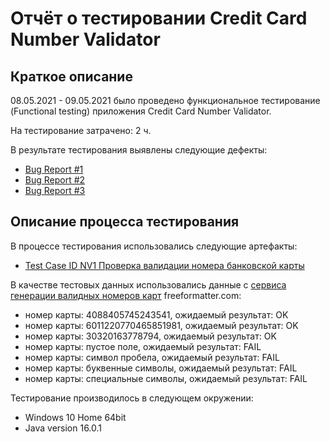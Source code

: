 # Отчёт о тестировании Credit Card Number Validator

## Краткое описание

08.05.2021 - 09.05.2021 было проведено функциональное тестирование (Functional testing) приложения Credit Card Number Validator.

На тестирование затрачено: 2 ч.

В результате тестирования выявлены следующие дефекты:
* [Bug Report #1](https://github.com/BabintsevaS/TestingNValidator/issues/1#issue-881720304) 
* [Bug Report #2](https://github.com/BabintsevaS/TestingNValidator/issues/2#issue-881728079) 
* [Bug Report #3](https://github.com/BabintsevaS/TestingNValidator/issues/3)

## Описание процесса тестирования

В процессе тестирования использовались следующие артефакты:
* [Test Case ID NV1 Проверка валидации номера банковской карты](https://github.com/BabintsevaS/TestingNValidator/blob/master/testcase1.md)

В качестве тестовых данных использовались данные с [сервиса генерации валидных номеров карт](https://freeformatter.com/credit-card-number-generator-validator.html) freeformatter.com:
* номер карты: 4088405745243541, ожидаемый результат:  OK
* номер карты: 6011220770465851981, ожидаемый результат: OK
* номер карты: 30320163778794, ожидаемый результат: OK
* номер карты: пустое поле, ожидаемый результат: FAIL
* номер карты: символ пробела, ожидаемый результат: FAIL
* номер карты: буквенные символы, ожидаемый результат: FAIL
* номер карты: специальные символы, ожидаемый результат: FAIL

Тестирование производилось в следующем окружении:
* Windows 10 Home 64bit
* Java version 16.0.1
